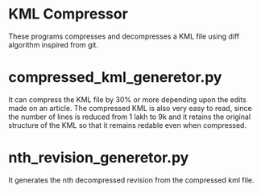 KML Compressor
==============
These programs compresses and decompresses a KML file using diff algorithm inspired from git. 

compressed_kml_generetor.py
===========================
It can compress the KML file by 30% or more depending upon the edits made on an article. The compressed KML is also very easy to read, since the number of lines is reduced from 1 lakh to 9k and it retains the original structure of the KML so that it remains redable even when compressed.

nth_revision_generetor.py
=========================
It generates the nth decompressed revision from the compressed kml file. 
